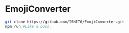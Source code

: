# EmojiConverter

```bash
git clone https://github.com/ISNIT0/EmojiConverter.git
npm run #Like a boss.
```

